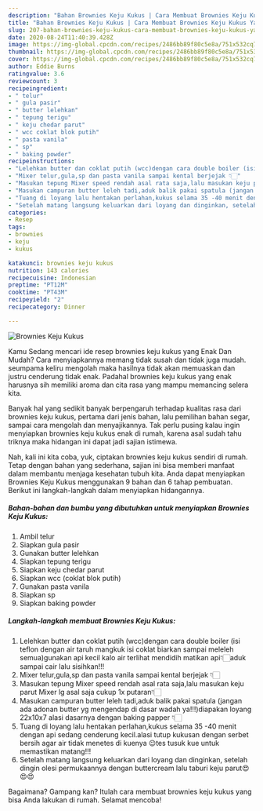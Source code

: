 ```yaml
---
description: "Bahan Brownies Keju Kukus | Cara Membuat Brownies Keju Kukus Yang Lezat"
title: "Bahan Brownies Keju Kukus | Cara Membuat Brownies Keju Kukus Yang Lezat"
slug: 207-bahan-brownies-keju-kukus-cara-membuat-brownies-keju-kukus-yang-lezat
date: 2020-08-24T11:40:39.428Z
image: https://img-global.cpcdn.com/recipes/2486bb89f80c5e8a/751x532cq70/brownies-keju-kukus-foto-resep-utama.jpg
thumbnail: https://img-global.cpcdn.com/recipes/2486bb89f80c5e8a/751x532cq70/brownies-keju-kukus-foto-resep-utama.jpg
cover: https://img-global.cpcdn.com/recipes/2486bb89f80c5e8a/751x532cq70/brownies-keju-kukus-foto-resep-utama.jpg
author: Eddie Burns
ratingvalue: 3.6
reviewcount: 3
recipeingredient:
- " telur"
- " gula pasir"
- " butter lelehkan"
- " tepung terigu"
- " keju chedar parut"
- " wcc coklat blok putih"
- " pasta vanila"
- " sp"
- " baking powder"
recipeinstructions:
- "Lelehkan butter dan coklat putih (wcc)dengan cara double boiler (isi teflon dengan air taruh mangkuk isi coklat biarkan sampai meleleh semua)gunakan api kecil kalo air terlihat mendidih matikan api👇🏻aduk sampai cair lalu sisihkan!!!"
- "Mixer telur,gula,sp dan pasta vanila sampai kental berjejak 👇🏻"
- "Masukan tepung Mixer speed rendah asal rata saja,lalu masukan keju parut Mixer lg asal saja cukup 1x putaran👇🏻"
- "Masukan campuran butter leleh tadi,aduk balik pakai spatula (jangan ada adonan butter yg mengendap di dasar wadah ya!!!)diapakan loyang 22x10x7 alasi dasarnya dengan baking papper 👇🏻"
- "Tuang di loyang lalu hentakan perlahan,kukus selama 35 -40 menit dengan api sedang cenderung kecil.alasi tutup kukusan dengan serbet bersih agar air tidak menetes di kuenya 😉tes tusuk kue untuk memastikan matang!!!"
- "Setelah matang langsung keluarkan dari loyang dan dinginkan, setelah dingin olesi permukaannya dengan buttercream lalu taburi keju parut😍😍😍"
categories:
- Resep
tags:
- brownies
- keju
- kukus

katakunci: brownies keju kukus 
nutrition: 143 calories
recipecuisine: Indonesian
preptime: "PT12M"
cooktime: "PT43M"
recipeyield: "2"
recipecategory: Dinner

---
```



![Brownies Keju Kukus](https://img-global.cpcdn.com/recipes/2486bb89f80c5e8a/751x532cq70/brownies-keju-kukus-foto-resep-utama.jpg)

Kamu Sedang mencari ide resep brownies keju kukus yang Enak Dan Mudah? Cara menyiapkannya memang tidak susah dan tidak juga mudah. seumpama keliru mengolah maka hasilnya tidak akan memuaskan dan justru cenderung tidak enak. Padahal brownies keju kukus yang enak harusnya sih memiliki aroma dan cita rasa yang mampu memancing selera kita.

Banyak hal yang sedikit banyak berpengaruh terhadap kualitas rasa dari brownies keju kukus, pertama dari jenis bahan, lalu pemilihan bahan segar, sampai cara mengolah dan menyajikannya. Tak perlu pusing kalau ingin menyiapkan brownies keju kukus enak di rumah, karena asal sudah tahu triknya maka hidangan ini dapat jadi sajian istimewa.




Nah, kali ini kita coba, yuk, ciptakan brownies keju kukus sendiri di rumah. Tetap dengan bahan yang sederhana, sajian ini bisa memberi manfaat dalam membantu menjaga kesehatan tubuh kita. Anda dapat menyiapkan Brownies Keju Kukus menggunakan 9 bahan dan 6 tahap pembuatan. Berikut ini langkah-langkah dalam menyiapkan hidangannya.

<!--inarticleads1-->

##### Bahan-bahan dan bumbu yang dibutuhkan untuk menyiapkan Brownies Keju Kukus:

1. Ambil  telur
1. Siapkan  gula pasir
1. Gunakan  butter lelehkan
1. Siapkan  tepung terigu
1. Siapkan  keju chedar parut
1. Siapkan  wcc (coklat blok putih)
1. Gunakan  pasta vanila
1. Siapkan  sp
1. Siapkan  baking powder




<!--inarticleads2-->

##### Langkah-langkah membuat Brownies Keju Kukus:

1. Lelehkan butter dan coklat putih (wcc)dengan cara double boiler (isi teflon dengan air taruh mangkuk isi coklat biarkan sampai meleleh semua)gunakan api kecil kalo air terlihat mendidih matikan api👇🏻aduk sampai cair lalu sisihkan!!!
1. Mixer telur,gula,sp dan pasta vanila sampai kental berjejak 👇🏻
1. Masukan tepung Mixer speed rendah asal rata saja,lalu masukan keju parut Mixer lg asal saja cukup 1x putaran👇🏻
1. Masukan campuran butter leleh tadi,aduk balik pakai spatula (jangan ada adonan butter yg mengendap di dasar wadah ya!!!)diapakan loyang 22x10x7 alasi dasarnya dengan baking papper 👇🏻
1. Tuang di loyang lalu hentakan perlahan,kukus selama 35 -40 menit dengan api sedang cenderung kecil.alasi tutup kukusan dengan serbet bersih agar air tidak menetes di kuenya 😉tes tusuk kue untuk memastikan matang!!!
1. Setelah matang langsung keluarkan dari loyang dan dinginkan, setelah dingin olesi permukaannya dengan buttercream lalu taburi keju parut😍😍😍




Bagaimana? Gampang kan? Itulah cara membuat brownies keju kukus yang bisa Anda lakukan di rumah. Selamat mencoba!
